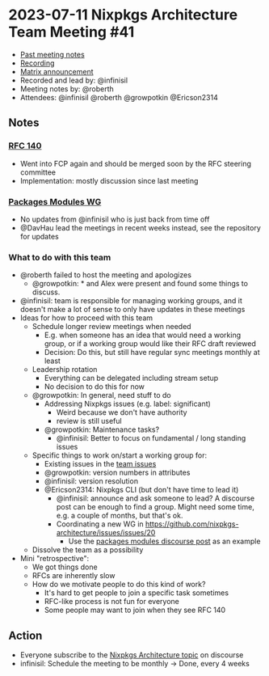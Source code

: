 # 2023-07-11 Nixpkgs Architecture Team Meeting #41
- [Past meeting notes](https://github.com/nixpkgs-architecture/meetings)
- [Recording](https://youtube.com/live/rLtcCXJZuAU?feature=share)
- [Matrix announcement](https://matrix.to/#/!djTaTBQyWEPRQxrPTb:nixos.org/$yyE5bqoEf3EP4yve6fj84WAY6ZMoUmxW4lXmclDGN9I?via=nixos.org&via=matrix.org&via=nixos.dev)
- Recorded and lead by: @infinisil
- Meeting notes by: @roberth
- Attendees: @infinisil @roberth @growpotkin @Ericson2314

## Notes

### [RFC 140](https://github.com/NixOS/rfcs/pull/140)

- Went into FCP again and should be merged soon by the RFC steering committee
- Implementation: mostly discussion since last meeting

### [Packages Modules WG](https://github.com/nixpkgs-architecture/pkgs-modules)

- No updates from @infinisil who is just back from time off
- @DavHau lead the meetings in recent weeks instead, see the repository for updates

### What to do with this team

- @roberth failed to host the meeting and apologizes
  - @growpotkin: * and Alex were present and found some things to discuss.
- @infinisil: team is responsible for managing working groups, and it doesn't make a lot of sense to only have updates in these meetings
- Ideas for how to proceed with this team
  - Schedule longer review meetings when needed
    - E.g. when someone has an idea that would need a working group, or if a working group would like their RFC draft reviewed
    - Decision: Do this, but still have regular sync meetings monthly at least
  - Leadership rotation
    - Everything can be delegated including stream setup
    - No decision to do this for now
  - @growpotkin: In general, need stuff to do
    - Addressing Nixpkgs issues (e.g. label: significant)
      - Weird because we don't have authority
      - review is still useful
    - @growpotkin: Maintenance tasks?
       - @infinisil: Better to focus on fundamental / long standing issues
  - Specific things to work on/start a working group for:
    - Existing issues in the [team issues](https://github.com/nixpkgs-architecture/issues/issues)
    - @growpotkin: version numbers in attributes
    - @infinisil: version resolution
    - @Ericson2314: Nixpkgs CLI (but don't have time to lead it)
       - @infinisil: announce and ask someone to lead? A discourse post can be enough to find a group. Might need some time, e.g. a couple of months, but that's ok.
       - Coordinating a new WG in https://github.com/nixpkgs-architecture/issues/issues/20
         - Use the [packages modules discourse post](https://discourse.nixos.org/t/working-group-member-search-module-system-for-packages/26574) as an example
  - Dissolve the team as a possibility
- Mini "retrospective":
   - We got things done
   - RFCs are inherently slow
   - How do we motivate people to do this kind of work?
      - It's hard to get people to join a specific task sometimes
      - RFC-like process is not fun for everyone
      - Some people may want to join when they see RFC 140

## Action

- Everyone subscribe to the [Nixpkgs Architecture topic](https://discourse.nixos.org/c/dev/nixpkgs/44) on discourse
- infinisil: Schedule the meeting to be monthly -> Done, every 4 weeks
